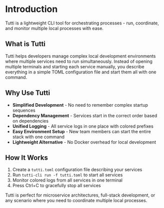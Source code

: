 # Introduction

Tutti is a lightweight CLI tool for orchestrating processes - run, coordinate, and monitor multiple local processes with ease.

## What is Tutti

Tutti helps developers manage complex local development environments where multiple services need to run simultaneously. Instead of opening multiple terminals and starting each service manually, you describe everything in a simple TOML configuration file and start them all with one command.

## Why Use Tutti

- **Simplified Development** - No need to remember complex startup sequences
- **Dependency Management** - Services start in the correct order based on dependencies
- **Unified Logging** - All service logs in one place with colored prefixes
- **Easy Environment Setup** - New team members can start the entire stack with one command
- **Lightweight Alternative** - No Docker overhead for local development

## How It Works

1. Create a `tutti.toml` configuration file describing your services
2. Run `tutti-cli run -f tutti.toml` to start all services
3. Monitor colored logs from all services in one terminal
4. Press Ctrl+C to gracefully stop all services

Tutti is perfect for microservice architectures, full-stack development, or any scenario where you need to coordinate multiple local processes.

